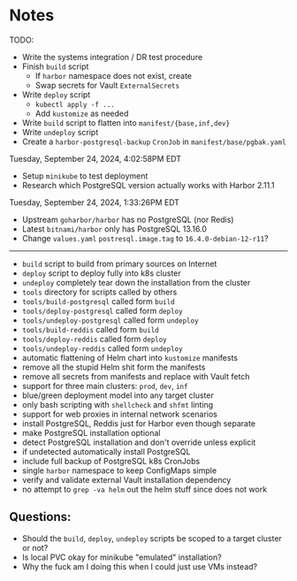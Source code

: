 # Notes

TODO:

* Write the systems integration / DR test procedure
* Finish `build` script
    * If `harbor` namespace does not exist, create
    * Swap secrets for Vault `ExternalSecrets`
* Write `deploy` script 
    * `kubectl apply -f ...`
    * Add `kustomize` as needed
* Write `build` script to flatten into `manifest/{base,inf,dev}`
* Write `undeploy` script 
* Create a `harbor-postgresql-backup` `CronJob` in `manifest/base/pgbak.yaml`

Tuesday, September 24, 2024,  4:02:58PM EDT

* Setup `minikube` to test deployment
* Research which PostgreSQL version actually works with Harbor 2.11.1

Tuesday, September 24, 2024,  1:33:26PM EDT

* Upstream `goharbor/harbor` has no PostgreSQL (nor Redis)
* Latest `bitnami/harbor` only has PostgreSQL 13.16.0
* Change `values.yaml` `postresql.image.tag` to `16.4.0-debian-12-r11`?

----

* `build` script to build from primary sources on Internet
* `deploy` script to deploy fully into k8s cluster
* `undeploy` completely tear down the installation from the cluster
* `tools` directory for scripts called by others
* `tools/build-postgresql` called form `build`
* `tools/deploy-postgresql` called form `deploy`
* `tools/undeploy-postgresql` called form `undeploy`
* `tools/build-reddis` called form `build`
* `tools/deploy-reddis` called form `deploy`
* `tools/undeploy-reddis` called form `undeploy`
* automatic flattening of Helm chart into `kustomize` manifests
* remove all the stupid Helm shit form the manifests
* remove all secrets from manifests and replace with Vault fetch
* support for three main clusters: `prod`, `dev`, `inf`
* blue/green deployment model into any target cluster
* only bash scripting with `shellcheck` and `shfmt` linting
* support for web proxies in internal network scenarios
* install PostgreSQL, Reddis just for Harbor even though separate
* make PostgreSQL installation optional
* detect PostgreSQL installation and don't override unless explicit
* if undetected automatically install PostgreSQL
* include full backup of PostgreSQL k8s CronJobs
* single `harbor` namespace to keep ConfigMaps simple
* verify and validate external Vault installation dependency
* no attempt to `grep -va helm` out the helm stuff since does not work

## Questions:

* Should the `build`, `deploy`, `undeploy` scripts be scoped to a target cluster or not?
* Is local PVC okay for minikube "emulated" installation?
* Why the fuck am I doing this when I could just use VMs instead?
